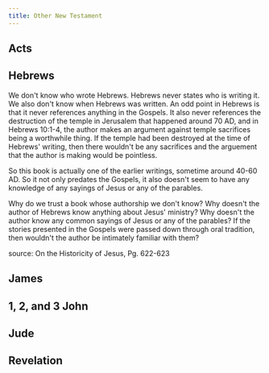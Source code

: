 ```yaml
---
title: Other New Testament
---
```


<RedTitleBar
  title="Misc New Testament Books"
/>

## Acts

## Hebrews

We don't know who wrote Hebrews. Hebrews never states who is writing it. We also don't know when Hebrews was written. An odd point in Hebrews is that it never references anything in the Gospels. It also never references the destruction of the temple in Jerusalem that happened around 70 AD, and in Hebrews 10:1-4, the author makes an argument against temple sacrifices being a worthwhile thing. If the temple had been destroyed at the time of Hebrews' writing, then there wouldn't be any sacrifices and the arguement that the author is making would be pointless.

So this book is actually one of the earlier writings, sometime around 40-60 AD. So it not only predates the Gospels, it also doesn't seem to have any knowledge of any sayings of Jesus or any of the parables.

Why do we trust a book whose authorship we don't know? Why doesn't the author of Hebrews know anything about Jesus' ministry? Why doesn't the author know any common sayings of Jesus or any of the parables? If the stories presented in the Gospels were passed down through oral tradition, then wouldn't the author be intimately familiar with them?

source: On the Historicity of Jesus, Pg. 622-623

## James

## 1, 2, and 3 John

## Jude

## Revelation